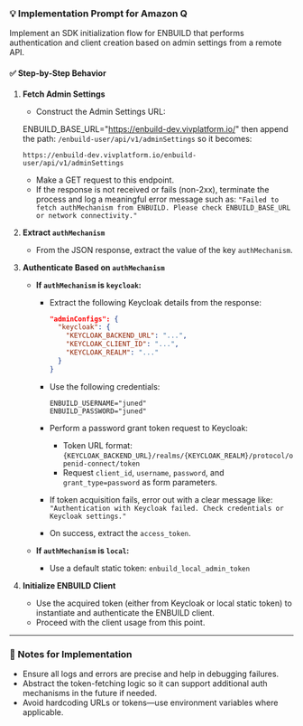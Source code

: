 ### 💡 **Implementation Prompt for Amazon Q**

Implement an SDK initialization flow for ENBUILD that performs authentication and client creation based on admin settings from a remote API.

#### ✅ **Step-by-Step Behavior**

1. **Fetch Admin Settings**

   * Construct the Admin Settings URL:

   ENBUILD_BASE_URL="https://enbuild-dev.vivplatform.io/" then append the path:
    `/enbuild-user/api/v1/adminSettings` so it becomes:

     `https://enbuild-dev.vivplatform.io/enbuild-user/api/v1/adminSettings`
   * Make a GET request to this endpoint.
   * If the response is not received or fails (non-2xx), terminate the process and log a meaningful error message such as:
     `"Failed to fetch authMechanism from ENBUILD. Please check ENBUILD_BASE_URL or network connectivity."`

2. **Extract `authMechanism`**

   * From the JSON response, extract the value of the key `authMechanism`.

3. **Authenticate Based on `authMechanism`**

   * **If `authMechanism` is `keycloak`:**

     * Extract the following Keycloak details from the response:

       ```json
       "adminConfigs": {
         "keycloak": {
           "KEYCLOAK_BACKEND_URL": "...",
           "KEYCLOAK_CLIENT_ID": "...",
           "KEYCLOAK_REALM": "..."
         }
       }
       ```
     * Use the following credentials:

       ```
       ENBUILD_USERNAME="juned"
       ENBUILD_PASSWORD="juned"
       ```
     * Perform a password grant token request to Keycloak:

       * Token URL format:
         `{KEYCLOAK_BACKEND_URL}/realms/{KEYCLOAK_REALM}/protocol/openid-connect/token`
       * Request `client_id`, `username`, `password`, and `grant_type=password` as form parameters.
     * If token acquisition fails, error out with a clear message like:
       `"Authentication with Keycloak failed. Check credentials or Keycloak settings."`
     * On success, extract the `access_token`.

   * **If `authMechanism` is `local`:**

     * Use a default static token:
       `enbuild_local_admin_token`

4. **Initialize ENBUILD Client**

   * Use the acquired token (either from Keycloak or local static token) to instantiate and authenticate the ENBUILD client.
   * Proceed with the client usage from this point.

---

### 🧪 Notes for Implementation

* Ensure all logs and errors are precise and help in debugging failures.
* Abstract the token-fetching logic so it can support additional auth mechanisms in the future if needed.
* Avoid hardcoding URLs or tokens—use environment variables where applicable.

